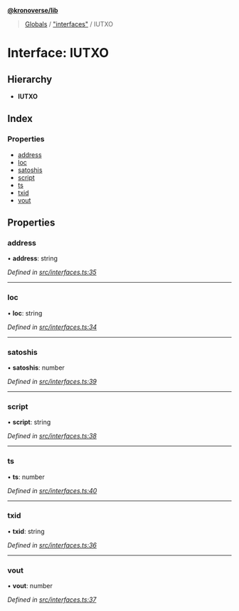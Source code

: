 **[@kronoverse/lib](../README.md)**

> [Globals](../globals.md) / ["interfaces"](../modules/_interfaces_.md) / IUTXO

# Interface: IUTXO

## Hierarchy

* **IUTXO**

## Index

### Properties

* [address](_interfaces_.iutxo.md#address)
* [loc](_interfaces_.iutxo.md#loc)
* [satoshis](_interfaces_.iutxo.md#satoshis)
* [script](_interfaces_.iutxo.md#script)
* [ts](_interfaces_.iutxo.md#ts)
* [txid](_interfaces_.iutxo.md#txid)
* [vout](_interfaces_.iutxo.md#vout)

## Properties

### address

•  **address**: string

*Defined in [src/interfaces.ts:35](https://github.com/kronoverse-inc/krono-lib/blob/bda32c6/src/interfaces.ts#L35)*

___

### loc

•  **loc**: string

*Defined in [src/interfaces.ts:34](https://github.com/kronoverse-inc/krono-lib/blob/bda32c6/src/interfaces.ts#L34)*

___

### satoshis

•  **satoshis**: number

*Defined in [src/interfaces.ts:39](https://github.com/kronoverse-inc/krono-lib/blob/bda32c6/src/interfaces.ts#L39)*

___

### script

•  **script**: string

*Defined in [src/interfaces.ts:38](https://github.com/kronoverse-inc/krono-lib/blob/bda32c6/src/interfaces.ts#L38)*

___

### ts

•  **ts**: number

*Defined in [src/interfaces.ts:40](https://github.com/kronoverse-inc/krono-lib/blob/bda32c6/src/interfaces.ts#L40)*

___

### txid

•  **txid**: string

*Defined in [src/interfaces.ts:36](https://github.com/kronoverse-inc/krono-lib/blob/bda32c6/src/interfaces.ts#L36)*

___

### vout

•  **vout**: number

*Defined in [src/interfaces.ts:37](https://github.com/kronoverse-inc/krono-lib/blob/bda32c6/src/interfaces.ts#L37)*
